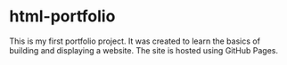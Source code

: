 # html-portfolio
This is my first portfolio project. It was created to learn the basics of building and displaying a website. The site is hosted using GitHub Pages.

